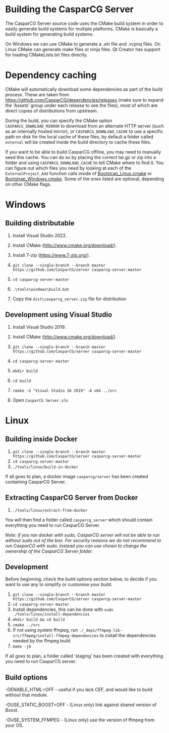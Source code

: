 # Building the CasparCG Server

The CasparCG Server source code uses the CMake build system in order to easily
generate build systems for multiple platforms. CMake is basically a build
system for generating build systems.

On Windows we can use CMake to generate a .sln file and .vcproj files. On
Linux CMake can generate make files or ninja files. Qt Creator has support for
loading CMakeLists.txt files directly.

# Dependency caching

CMake will automatically download some dependencies as part of the build process.
These are taken from https://github.com/CasparCG/dependencies/releases (make sure to expand the 'Assets' group under each release to see the files), most of which are direct copies of distributions from upstream.

During the build, you can specify the CMake option `CASPARCG_DOWNLOAD_MIRROR` to download from an alternate HTTP server (such as an internally hosted mirror), or `CASPARCG_DOWNLOAD_CACHE` to use a specific path on disk for the local cache of these files, by default a folder called `external` will be created inside the build directory to cache these files.

If you want to be able to build CasparCG offline, you may need to manually seed this cache. You can do so by placing the correct tar.gz or zip into a folder and using `CASPARCG_DOWNLOAD_CACHE` to tell CMake where to find it.
You can figure out which files you need by looking at each of the `ExternalProject_Add` function calls inside of [Bootstrap_Linux.cmake](./src/CMakeModules/Bootstrap_Linux.cmake) or [Bootstrap_Windows.cmake](./src/CMakeModules/Bootstrap_Windows.cmake). Some of the ones listed are optional, depending on other CMake flags.

# Windows

## Building distributable

1. Install Visual Studio 2022.

2. Install CMake (http://www.cmake.org/download/).

3. Install 7-zip (https://www.7-zip.org/).

4. `git clone --single-branch --branch master https://github.com/CasparCG/server casparcg-server-master`

5. `cd casparcg-server-master`

6. `.\tools\windows\build.bat`

7. Copy the `dist\casparcg_server.zip` file for distribution

## Development using Visual Studio

1. Install Visual Studio 2019.

2. Install CMake (http://www.cmake.org/download/).

3. `git clone --single-branch --branch master https://github.com/CasparCG/server casparcg-server-master`

4. `cd casparcg-server-master`

5. `mkdir build`

6. `cd build`

7. `cmake -G "Visual Studio 16 2019" -A x64 ../src`

8. Open `CasparCG Server.sln`

# Linux

## Building inside Docker

1. `git clone --single-branch --branch master https://github.com/CasparCG/server casparcg-server-master`
2. `cd casparcg-server-master`
3. `./tools/linux/build-in-docker`

If all goes to plan, a docker image `casparcg/server` has been created containing CasparCG Server.

## Extracting CasparCG Server from Docker

1. `./tools/linux/extract-from-docker`

You will then find a folder called `casparcg_server` which should contain everything you need to run CasparCG Server.

_Note: if you ran docker with sudo, CasparCG server will not be able to run without sudo out of the box. For security reasons we do not recommend to run CasparCG with sudo. Instead you can use chown to change the ownership of the CasparCG Server folder._

## Development

Before beginning, check the build options section below, to decide if you want to use any to simplify or customise your build.

1. `git clone --single-branch --branch master https://github.com/CasparCG/server casparcg-server-master`
2. `cd casparcg-server-master`
3. Install dependencies, this can be done with `sudo ./tools/linux/install-dependencies`
4. `mkdir build && cd build`
5. `cmake ../src`
6. If not using system ffmpeg, run `./_deps/ffmpeg-lib-src/ffmpeg/install-ffmpeg-dependencies` to install the dependencies needed by the ffmpeg build
7. `make -j8`

If all goes to plan, a folder called 'staging' has been created with everything you need to run CasparCG server.

## Build options

-DENABLE_HTML=OFF - useful if you lack CEF, and would like to build without that module.

-DUSE_STATIC_BOOST=OFF - (Linux only) link against shared version of Boost.

-DUSE_SYSTEM_FFMPEG - (Linux only) use the version of ffmpeg from your OS.
